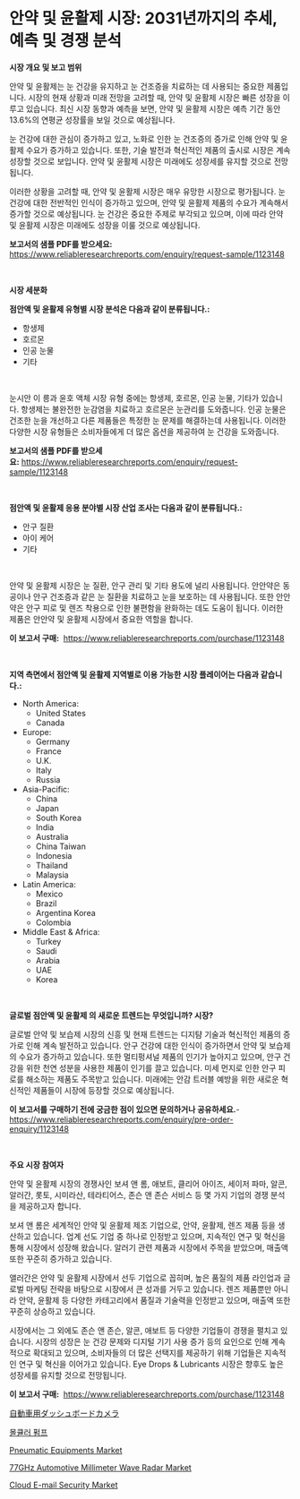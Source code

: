 <p><h1>안약 및 윤활제 시장: 2031년까지의 추세, 예측 및 경쟁 분석</h1></p><p><strong>시장 개요 및 보고 범위</strong></p>
<p><p>안약 및 윤활제는 눈 건강을 유지하고 눈 건조증을 치료하는 데 사용되는 중요한 제품입니다. 시장의 현재 상황과 미래 전망을 고려할 때, 안약 및 윤활제 시장은 빠른 성장을 이루고 있습니다. 최신 시장 동향과 예측을 보면, 안약 및 윤활제 시장은 예측 기간 동안 13.6%의 연평균 성장률을 보일 것으로 예상됩니다. </p><p>눈 건강에 대한 관심이 증가하고 있고, 노화로 인한 눈 건조증의 증가로 인해 안약 및 윤활제 수요가 증가하고 있습니다. 또한, 기술 발전과 혁신적인 제품의 출시로 시장은 계속 성장할 것으로 보입니다. 안약 및 윤활제 시장은 미래에도 성장세를 유지할 것으로 전망됩니다.</p><p>이러한 상황을 고려할 때, 안약 및 윤활제 시장은 매우 유망한 시장으로 평가됩니다. 눈 건강에 대한 전반적인 인식이 증가하고 있으며, 안약 및 윤활제 제품의 수요가 계속해서 증가할 것으로 예상됩니다. 눈 건강은 중요한 주제로 부각되고 있으며, 이에 따라 안약 및 윤활제 시장은 미래에도 성장을 이룰 것으로 예상됩니다.</p></p>
<p><strong>보고서의 샘플 PDF를 받으세요:</strong> <a href="https://www.reliableresearchreports.com/enquiry/request-sample/1123148">https://www.reliableresearchreports.com/enquiry/request-sample/1123148</a></p>
<p>&nbsp;</p>
<p><strong>시장 세분화</strong></p>
<p><strong>점안액 및 윤활제 유형별 시장 분석은 다음과 같이 분류됩니다.:</strong></p>
<p><ul><li>항생제</li><li>호르몬</li><li>인공 눈물</li><li>기타</li></ul></p>
<p>&nbsp;</p>
<p><p>눈시안 이 릉과 윤호 액체 시장 유형 중에는 항생제, 호르몬, 인공 눈물, 기타가 있습니다. 항생제는 불완전한 눈감염을 치료하고 호르몬은 눈관리를 도와줍니다. 인공 눈물은 건조한 눈을 개선하고 다른 제품들은 특정한 눈 문제를 해결하는데 사용됩니다. 이러한 다양한 시장 유형들은 소비자들에게 더 많은 옵션을 제공하여 눈 건강을 도와줍니다.</p></p>
<p><strong>보고서의 샘플 PDF를 받으세요:</strong>&nbsp;<a href="https://www.reliableresearchreports.com/enquiry/request-sample/1123148">https://www.reliableresearchreports.com/enquiry/request-sample/1123148</a></p>
<p>&nbsp;</p>
<p><strong> 점안액 및 윤활제 응용 분야별 시장 산업 조사는 다음과 같이 분류됩니다.:</strong></p>
<p><ul><li>안구 질환</li><li>아이 케어</li><li>기타</li></ul></p>
<p>&nbsp;</p>
<p><p>안약 및 윤활제 시장은 눈 질환, 안구 관리 및 기타 용도에 널리 사용됩니다. 안안약은 동공이나 안구 건조증과 같은 눈 질환을 치료하고 눈을 보호하는 데 사용됩니다. 또한 안안약은 안구 피로 및 렌즈 착용으로 인한 불편함을 완화하는 데도 도움이 됩니다. 이러한 제품은 안안약 및 윤활제 시장에서 중요한 역할을 합니다.</p></p>
<p><strong>이 보고서 구매:</strong>&nbsp; <a href="https://www.reliableresearchreports.com/purchase/1123148">https://www.reliableresearchreports.com/purchase/1123148</a></p>
<p>&nbsp;</p>
<p><strong>지역 측면에서 점안액 및 윤활제 지역별로 이용 가능한 시장 플레이어는 다음과 같습니다.:</strong></p>
<p><ul>
    <li>
        North America:
        <ul>
            <li>United States</li>
            <li>Canada</li>
        </ul>
    </li>
    <li>
        Europe:
        <ul>
            <li>Germany</li>
            <li>France</li>
            <li>U.K.</li>
            <li>Italy</li>
            <li>Russia</li>
        </ul>
    </li>
    <li>
        Asia-Pacific:
        <ul>
            <li>China</li>
            <li>Japan</li>
            <li>South Korea</li>
            <li>India</li>
            <li>Australia</li>
            <li>China Taiwan</li>
            <li>Indonesia</li>
            <li>Thailand</li>
            <li>Malaysia</li>
        </ul>
    </li>
    <li>
        Latin America:
        <ul>
            <li>Mexico</li>
            <li>Brazil</li>
            <li>Argentina Korea</li>
            <li>Colombia</li>
        </ul>
    </li>
    <li>
        Middle East & Africa:
        <ul>
            <li>Turkey</li>
            <li>Saudi</li>
            <li>Arabia</li>
            <li>UAE</li>
            <li>Korea</li>
        </ul>
    </li>
    </ul></p>
<p>&nbsp;</p>
<p><strong>글로벌 점안액 및 윤활제 의 새로운 트렌드는 무엇입니까? 시장?</strong></p>
<p><p>글로벌 안약 및 보습제 시장의 신흥 및 현재 트렌드는 디지턈 기술과 혁신적인 제품의 증가로 인해 계속 발전하고 있습니다. 안구 건강에 대한 인식이 증가하면서 안약 및 보습제의 수요가 증가하고 있습니다. 또한 멀티펑셔널 제품의 인기가 높아지고 있으며, 안구 건강을 위한 천연 성분을 사용한 제품이 인기를 끌고 있습니다. 미세 먼지로 인한 안구 피로를 해소하는 제품도 주목받고 있습니다. 미래에는 안감 트러블 예방을 위한 새로운 혁신적인 제품들이 시장에 등장할 것으로 예상됩니다.</p></p>
<p><strong>이 보고서를 구매하기 전에 궁금한 점이 있으면 문의하거나 공유하세요.</strong>- <a href="https://www.reliableresearchreports.com/enquiry/pre-order-enquiry/1123148">https://www.reliableresearchreports.com/enquiry/pre-order-enquiry/1123148</a></p>
<p>&nbsp;</p>
<p><strong>주요 시장 참여자</strong></p>
<p><p>안약 및 윤활제 시장의 경쟁사인 보셔 앤 롬, 애보트, 클리어 아이즈, 세이저 파마, 알콘, 알러간, 롯토, 시미라산, 테라티어스, 존슨 앤 존슨 서비스 등 몇 가지 기업의 경쟁 분석을 제공하고자 합니다. </p><p>보셔 앤 롬은 세계적인 안약 및 윤활제 제조 기업으로, 안약, 윤활제, 렌즈 제품 등을 생산하고 있습니다. 업계 선도 기업 중 하나로 인정받고 있으며, 지속적인 연구 및 혁신을 통해 시장에서 성장해 왔습니다. 알러기 관련 제품과 시장에서 주목을 받았으며, 매출액 또한 꾸준히 증가하고 있습니다.</p><p>앨러간은 안약 및 윤활제 시장에서 선두 기업으로 꼽히며, 높은 품질의 제품 라인업과 글로벌 마케팅 전략을 바탕으로 시장에서 큰 성과를 거두고 있습니다. 렌즈 제품뿐만 아니라 안약, 윤활제 등 다양한 카테고리에서 품질과 기술력을 인정받고 있으며, 매출액 또한 꾸준히 상승하고 있습니다.</p><p>시장에서는 그 외에도 존슨 앤 존슨, 알콘, 애보트 등 다양한 기업들이 경쟁을 펼치고 있습니다. 시장의 성장은 눈 건강 문제와 디지털 기기 사용 증가 등의 요인으로 인해 계속적으로 확대되고 있으며, 소비자들의 더 많은 선택지를 제공하기 위해 기업들은 지속적인 연구 및 혁신을 이어가고 있습니다. Eye Drops & Lubricants 시장은 향후도 높은 성장세를 유지할 것으로 전망됩니다.</p></p>
<p><strong>이 보고서 구매:</strong>&nbsp;&nbsp;<a href="https://www.reliableresearchreports.com/purchase/1123148">https://www.reliableresearchreports.com/purchase/1123148</a></p>
<p><p><a href="https://github.com/lrlmopnhwd79300/Market-Research-Report-List-1/blob/main/6340032190202.md">自動車用ダッシュボードカメラ</a></p><p><a href="https://github.com/vsckjg50460/Market-Research-Report-List-1/blob/main/4704185190077.md">몰큘러 펌프</a></p><p><a href="https://issuu.com/reportprime-2/docs/pneumatic-equipments-market-size-2030.pptx">Pneumatic Equipments Market</a></p><p><a href="https://view.publitas.com/reportprime-1/77ghz-automotive-millimeter-wave-radar-market-size-focuses-on-market-dynamics-in-depth-analysis-and-future-projections-of-its-market-forecasted-for-period-from-2023-to-2030/">77GHz Automotive Millimeter Wave Radar Market</a></p><p><a href="https://artistic-helicopter-ca9.notion.site/Cloud-E-mail-Security-Market-Research-Report-Reveals-The-Latest-Trends-And-Opportunities-of-this-Mar-d543c0257f124e54a5467f0a272ebeb4">Cloud E-mail Security Market</a></p></p>
